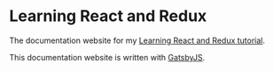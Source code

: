 # Learning React and Redux

The documentation website for my
[Learning React and Redux tutorial](https://github.com/BlakeSimpson/learning-react-and-redux-tutorial).

This documentation website is written with
[GatsbyJS](https://www.gatsbyjs.org/).
